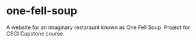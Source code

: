 # one-fell-soup
 A website for an imaginary restaraunt known as One Fell Soup. Project for CSCI Capstone course.
